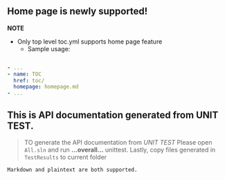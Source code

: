 ﻿
## Home page is newly supported!

**NOTE**

* Only top level toc.yml supports home page feature
	* Sample usage:

```yml

- ...
- name: TOC
  href: toc/
  homepage: homepage.md
- ...

```

## This is API documentation generated from **UNIT TEST**.

> TO generate the API documentation from *UNIT TEST*
> Please open `All.sln` and run **...overall...** unittest.
> Lastly, copy files generated in `TestResults` to current folder

```
Markdown and plaintext are both supported.